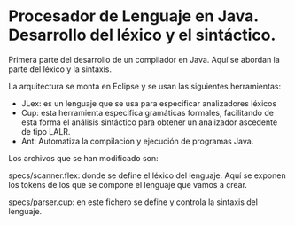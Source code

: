 # Procesador de Lenguaje en Java. Desarrollo del léxico y el sintáctico.

Primera parte del desarrollo de un compilador en Java. Aquí se abordan la parte del léxico y la sintaxis.

La arquitectura se monta en Eclipse y se usan las siguientes herramientas:

- JLex: es un lenguaje que se usa para especificar analizadores léxicos
- Cup: esta herramienta especifica gramáticas formales, facilitando de esta forma el análisis sintáctico para obtener un analizador ascedente de tipo LALR.
- Ant: Automatiza la compilación y ejecución de programas Java.  

Los archivos que se han modificado son:

specs/scanner.flex: donde se define el léxico del lenguaje. Aquí se exponen los tokens de los que se compone el lenguaje que vamos a crear.

specs/parser.cup: en este fichero se define y controla la sintaxis del lenguaje.
